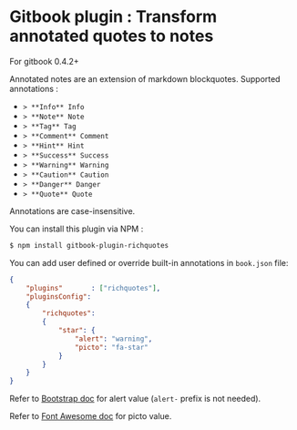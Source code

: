 Gitbook plugin : Transform annotated quotes to notes
==============

For gitbook 0.4.2+

Annotated notes are an extension of markdown blockquotes.
Supported annotations :

- `> **Info** Info`
- `> **Note** Note`
- `> **Tag** Tag`
- `> **Comment** Comment`
- `> **Hint** Hint`
- `> **Success** Success`
- `> **Warning** Warning`
- `> **Caution** Caution`
- `> **Danger** Danger`
- `> **Quote** Quote`

Annotations are case-insensitive.

You can install this plugin via NPM :

```bash
$ npm install gitbook-plugin-richquotes
```

You can add user defined or override built-in annotations in `book.json` file:

```json
{
	"plugins"		: ["richquotes"],
	"pluginsConfig":
	{
		"richquotes":
		{
			"star": {
				"alert": "warning",
				"picto": "fa-star"
			}
		}
	}
}
```

Refer to [Bootstrap doc](http://getbootstrap.com/components/#alerts) for alert value (`alert-` prefix is not needed).

Refer to [Font Awesome doc](http://fortawesome.github.io/Font-Awesome/icons/) for picto value.
